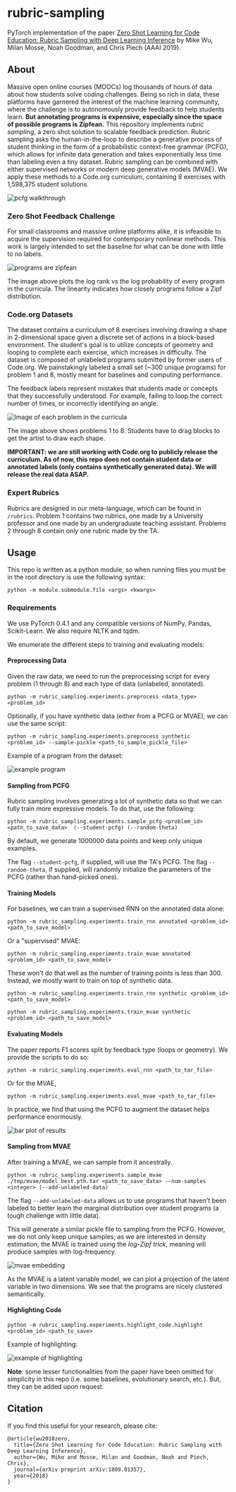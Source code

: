 # rubric-sampling

PyTorch implementation of the paper [Zero Shot Learning for Code Education: Rubric Sampling with Deep Learning Inference](https://arxiv.org/abs/1809.01357) by Mike Wu, Milan Mosse, Noah Goodman, and Chris Piech (AAAI 2019).

## About
Massive open online courses (MOOCs) log thousands of hours of data about how students solve coding challenges. Being so rich in data, these platforms have garnered the interest of the machine learning community, where the challenge is to autonomously provide feedback to help students learn. **But annotating programs is expensive, especially since the space of possible programs is Zipfean.** This repository implements *rubric sampling*, a zero shot solution to scalable feedback prediction. Rubric sampling asks the human-in-the-loop to describe a generative process of student thinking in the form of a probabilistic context-free grammar (PCFG), which allows for infinite data generation and takes exponentially less time than labeling even a tiny dataset. Rubric sampling can be combined with either supervised networks or modern deep generative models (MVAE). We apply these methods to a Code.org curriculum, containing 8 exercises with 1,598,375 student solutions. 

![pcfg walkthrough](./images/pcfg_logic.png)

### Zero Shot Feedback  Challenge

For small classrooms and massive online platforms alike, it is infeasible to acquire the supervision required for contemporary nonlinear methods. This work is largely intended to set the baseline for  what can be done with little to no labels.

![programs are zipfean](./images/zipf.png)

The image above plots the log rank vs the log probability of every program in the curricula. The linearity indicates how closely programs follow a Zipf distribution.

### Code.org Datasets
The dataset contains a curriculum of 8 exercises involving drawing a shape in 2-dimensional space given a discrete set of actions in a block-based environment. The student's goal is to utilize concepts of geometry and looping to complete each exercise, which increases in difficulty. The dataset is composed of unlabeled programs submitted by former users of Code.org. We painstakingly labeled a small set (~300 unique programs) for problem 1 and 8,  mostly meant for baselines and computing performance. 

The feedback labels represent mistakes that students made or concepts that they successfully understood. For example, failing to loop the correct number of times, or incorrectly identifying an angle.

![Image of each problem in the curricula](./images/codeorg_viz.png)

The image above shows problems 1 to 8. Students have to drag blocks to get the artist to draw each shape.

__**IMPORTANT: we are still working with Code.org to publicly release the curriculum. As of now, this repo does not contain student data or annotated labels (only contains synthetically generated data). We will release the real data ASAP.**__

### Expert Rubrics
Rubrics are designed in our meta-language, which can be found in `/rubrics`. Problem 1 contains two rubrics, one made by a University professor and one made by an undergraduate teaching assistant. Problems 2 through 8 contain only one rubric made by the TA.

## Usage
This repo is written as a python module, so when running files you must be in the root directory is use the following syntax:

```
python -m module.submodule.file <args> <kwargs>
```

### Requirements
We use PyTorch 0.4.1 and any compatible versions of NumPy, Pandas, Scikit-Learn. We also require NLTK and tqdm.  

We enumerate the different steps to training and evaluating models:

#### Preprocessing Data

Given the raw data, we need to run the preprocessing script for every problem (1 through 8) and each type of data (unlabeled, annotated). 

```
python -m rubric_sampling.experiments.preprocess <data_type> <problem_id>
```

Optionally, if you have synthetic data (either from a PCFG or MVAE), we can use the same script:

```
python -m rubric_sampling.experiments.preprocess synthetic <problem_id> --sample-pickle <path_to_sample_pickle_file>
```

Example of a program from the dataset:

![example program](./images/example_program.png)

#### Sampling from PCFG

Rubric sampling involves generating a lot of synthetic data so that we can fully train more expressive models. To do that, use the following:

```
python -m rubric_sampling.experiments.sample_pcfg <problem_id> <path_to_save_data>  (--student-pcfg) (--random-theta)

```

By default, we generate 1000000 data points and keep only unique examples. 

The flag `--student-pcfg`, if supplied, will use the TA's PCFG. The flag `--random-theta`, if supplied, will randomly initialize the parameters of the PCFG (rather than hand-picked ones).

#### Training Models

For baselines, we can train a supervised RNN on the annotated data alone: 

```
python -m rubric_sampling.experiments.train_rnn annotated <problem_id> <path_to_save_model>
```

Or a "supervised" MVAE:

```
python -m rubric_sampling.experiments.train_mvae annotated <problem_id> <path_to_save_model>
```

These won't do that well as the number of training points is less than 300. Instead, we mostly want to train on top of synthetic data.

```
python -m rubric_sampling.experiments.train_rnn synthetic <problem_id> <path_to_save_model>
```

```
python -m rubric_sampling.experiments.train_mvae synthetic <problem_id> <path_to_save_model>
```

#### Evaluating Models

The paper reports F1 scores split by feedback type (loops or geometry). We provide the scripts to do so:

```
python -m rubric_sampling.experiments.eval_rnn <path_to_tar_file>
```

Or for the MVAE,

```
python -m rubric_sampling.experiments.eval_mvae <path_to_tar_file>
```

In practice, we find that using the PCFG to augment the dataset helps performance enormously.

![bar plot of results](./images/results.png)

#### Sampling from MVAE

After training a MVAE, we can sample from it ancestrally. 

```
python -m rubric_sampling.experiments.sample_mvae ./tmp/mvae/model_best.pth.tar <path_to_save_data> --num-samples <integer> (--add-unlabeled-data)
```

The flag `--add-unlabeled-data` allows us to use programs that haven't been labeled to better learn the marginal distribution over student programs (a tough challenge with little data). 

This will generate a similar pickle file to sampling from the PCFG. However, we do not only keep unique samples; as we are interested in density estimation, the MVAE is trained using the *log-Zipf trick*, meaning will produce samples with log-frequency.

![mvae embedding](./images/embedding.png)

As the MVAE is a latent variable model, we can plot a projection of the latent variable in two dimensions. We see that the programs are nicely clustered semantically.

#### Highlighting Code

```
python -m rubric_sampling.experiments.highlight_code.highlight <problem_id> <path_to_save>
```

Example of highlighting: 

![example of highlighting](./images/highlight.png)


**Note**: some lesser functionalities from the paper have been omitted for simplicity in this repo (i.e. some baselines, evolutionary search, etc.). But, they can be added upon request. 

## Citation

If you find this useful for your research, please cite:

```
@article{wu2018zero,
  title={Zero Shot Learning for Code Education: Rubric Sampling with Deep Learning Inference},
  author={Wu, Mike and Mosse, Milan and Goodman, Noah and Piech, Chris},
  journal={arXiv preprint arXiv:1809.01357},
  year={2018}
}
```
